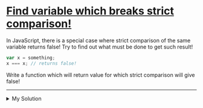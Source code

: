 # [Find variable which breaks strict comparison!](https://www.codewars.com/kata/560f8d41cf6e1fe5c900002e)

In JavaScript, there is a special case where strict comparison of the same variable returns false! Try to find out what
must be done to get such result!

```js
var x = something;
x === x; // returns false!
```

Write a function which will return value for which strict comparison will give false!

---

<details><summary>My Solution</summary>

```js
function findStrangeValue() {
  return NaN;
}
```

</details>
